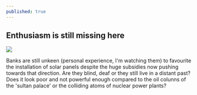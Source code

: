```yaml
---
published: true
---
```

## Enthusiasm is still missing here

![](https://preview.redd.it/fybinv5deo371.jpg?width=640&crop=smart&auto=webp&s=c99cd9e7eb3b87ee62c10479613cce8b5cbcf5e5)

Banks are still unkeen (personal experience, I'm watching them) to favourite the installation of solar panels despite the huge subsidies now pushing towards that direction.
Are they blind, deaf or they still live in a distant past? Does it look poor and not powerful enough compared to the oil colunns of the 'sultan palace' or the colliding atoms of nuclear power plants?
